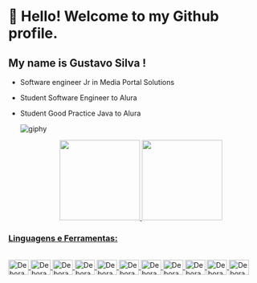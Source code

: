# 👋 Hello! Welcome to my Github profile.
## My name is Gustavo Silva !
- Software engineer Jr in Media Portal Solutions
- Student Software Engineer to Alura
- Student Good Practice Java to Alura

  ![giphy](https://media.giphy.com/media/v1.Y2lkPTc5MGI3NjExNXQ2OHZrNXFmaWZrcHd6ZGpiano3OGUwaXQyd25zMGN4aGFtZ251diZlcD12MV9pbnRlcm5hbF9naWZfYnlfaWQmY3Q9Zw/HscDLzkO8EOTmgkhQP/giphy.gif)

  <div align="center">
  <a href="https://github.com/deboramds">
  <img height="160em" src="https://github-readme-stats.vercel.app/api?username=guh1994&theme=midnight-purple&show_icons=true&hide_border=false&count_private=true"/>
  <img height="160em" src="https://github-readme-stats.vercel.app/api/top-langs/?username=guh1994&theme=midnight-purple&show_icons=true&hide_border=false&layout=compact"/>
</div>

### Linguagens e Ferramentas:
<div style="display: inline_block"><br>
  <img align="center" alt="Debora-HTML" height="30" width="40" src="https://cdn.jsdelivr.net/gh/devicons/devicon@latest/icons/java/java-original-wordmark.svg">
  <img align="center" alt="Debora-HTML" height="30" width="40" src="https://cdn.jsdelivr.net/gh/devicons/devicon@latest/icons/spring/spring-original-wordmark.svg">
  <img align="center" alt="Debora-HTML" height="30" width="40" src="https://cdn.jsdelivr.net/gh/devicons/devicon@latest/icons/junit/junit-plain-wordmark.svg">
  <img align="center" alt="Debora-HTML" height="30" width="40" src="https://cdn.jsdelivr.net/gh/devicons/devicon@latest/icons/elasticsearch/elasticsearch-original-wordmark.svg">
  <img align="center" alt="Debora-HTML" height="30" width="40" src="https://cdn.jsdelivr.net/gh/devicons/devicon@latest/icons/mysql/mysql-original-wordmark.svg">
  <img align="center" alt="Debora-HTML" height="30" width="40" src="https://cdn.jsdelivr.net/gh/devicons/devicon@latest/icons/javascript/javascript-original.svg">
  <img align="center" alt="Debora-HTML" height="30" width="40" src="https://cdn.jsdelivr.net/gh/devicons/devicon@latest/icons/json/json-plain.svg">
  <img align="center" alt="Debora-HTML" height="30" width="40" src="https://cdn.jsdelivr.net/gh/devicons/devicon@latest/icons/html5/html5-original-wordmark.svg">
  <img align="center" alt="Debora-HTML" height="30" width="40" src="https://cdn.jsdelivr.net/gh/devicons/devicon@latest/icons/css3/css3-original-wordmark.svg">
  <img align="center" alt="Debora-HTML" height="30" width="40" src="https://cdn.jsdelivr.net/gh/devicons/devicon@latest/icons/php/php-original.svg">
  <img align="center" alt="Debora-HTML" height="30" width="40" src="https://cdn.jsdelivr.net/gh/devicons/devicon@latest/icons/intellij/intellij-original.svg">
</div>
<!--
**guh1994/guh1994** is a ✨ _special_ ✨ repository because its `README.md` (this file) appears on your GitHub profile.

Here are some ideas to get you started:

- 🔭 I’m currently working on ...
- 🌱 I’m currently learning ...
- 👯 I’m looking to collaborate on ...
- 🤔 I’m looking for help with ...
- 💬 Ask me about ...
- 📫 How to reach me: ...
- 😄 Pronouns: ...
- ⚡ Fun fact: ...
-->
